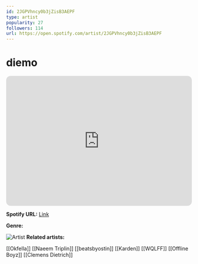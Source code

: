 ```yaml
---
id: 2JGPVhncy0b3jZisB3AEPF
type: artist
popularity: 27
followers: 114
url: https://open.spotify.com/artist/2JGPVhncy0b3jZisB3AEPF
---
```

# diemo

<iframe style="border-radius:12px" src="https://open.spotify.com/embed/artist/2JGPVhncy0b3jZisB3AEPF" width="100%" height="352" frameBorder="0" allowfullscreen="" allow="autoplay; clipboard-write; encrypted-media; fullscreen; picture-in-picture" loading="lazy"></iframe>

**Spotify URL:** [Link](https://open.spotify.com/artist/2JGPVhncy0b3jZisB3AEPF)

**Genre:** 

![Artist](https://i.scdn.co/image/ab6761610000e5eb0cb638d33a23b4b196e60b68)
**Related artists:**

[[Okfella]]
[[Naeem Triplin]]
[[beatsbyostin]]
[[Karden]]
[[WQLFF]]
[[Offline Boyz]]
[[Clemens Dietrich]]
